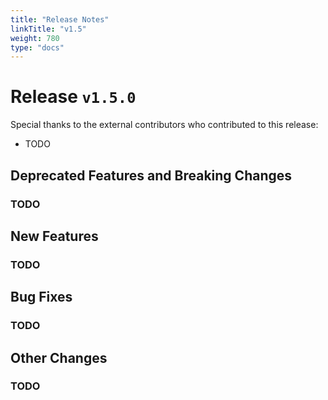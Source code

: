 ```yaml
---
title: "Release Notes"
linkTitle: "v1.5"
weight: 780
type: "docs"
---
```


# Release `v1.5.0`

Special thanks to the external contributors who contributed to this release:
- TODO

## Deprecated Features and Breaking Changes

### TODO

## New Features

### TODO

## Bug Fixes

### TODO

## Other Changes

### TODO
